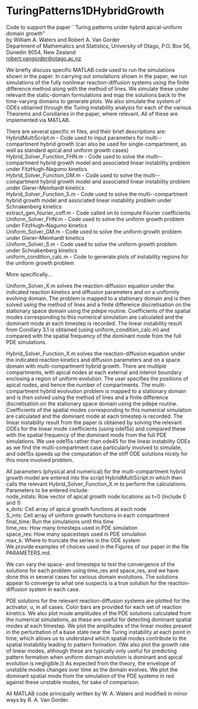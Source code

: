 # TuringPatterns1DHybridGrowth
Code to support the paper ``Turing patterns under hybrid apical-uniform domain growth"<br>
by William A. Waters and Robert A. Van Gorder<br>
Department of Mathematics and Statistics, University of Otago, P.O. Box 56, Dunedin 9054, New Zealand<br>
robert.vangorder@otago.ac.nz

We briefly discuss specific MATLAB code used to run the simulations shown in the paper. In carrying out simulations shown in the paper, we run simulations of the fully nonlinear reaction-diffusion systems using the finite difference method along with the method of lines. We simulate these under relevant the static-domain formulations and map the solutions back to the time-varying domains to generate plots. We also simulate the system of ODEs obtained through the Turing instability analysis for each of the various Theorems and Corollaries in the paper, where relevant. All of these are implemented via MATLAB. 

There are several specific m files, and their brief descriptions are:<br>
HybridMultiScript.m - Code used to input parameters for multi--compartment hybrid growth (can also be used for single-compartment, as well as standard apical and uniform growth cases)<br>
Hybrid_Solver_Function_FHN.m - Code used to solve the multi--compartment hybrid growth model and associated linear instability problem under FitzHugh–Nagumo kinetics<br>
Hybrid_Solver_Function_GM.m - Code used to solve the multi--compartment hybrid growth model and associated linear instability problem under Gierer–Meinhardt kinetics<br>
Hybrid_Solver_Function_S.m - Code used to solve the multi--compartment hybrid growth model and associated linear instability problem under Schnakenberg kinetics<br>
extract_gen_fourier_coff.m - Code called on to compute Fourier coefficients
Uniform_Solver_FHN.m - Code used to solve the uniform growth problem under FitzHugh–Nagumo kinetics<br>
Uniform_Solver_GM.m - Code used to solve the uniform growth problem under Gierer–Meinhardt kinetics<br>
Uniform_Solver_S.m - Code used to solve the uniform growth problem under Schnakenberg kinetics<br>
uniform_condition_calc.m - Code to generate plots of instability regions for the uniform growth problem<br>

More specifically...

Uniform_Solver_X.m solves the reaction-diffusion equation under the indicated reaction kinetics and diffusion parameters and on a uniformly evolving domain. The problem is mapped to a stationary domain and is then solved using the method of lines and a finite difference discretisation on the stationary space domain using the pdepe routine. Coefficients of the spatial modes corresponding to this numerical simulation are calculated and the dominant mode at each timestep is recorded. The linear instability result from Corollary 3.1 is obtained (using uniform_condition_calc.m) and compared with the spatial frequency of the dominant mode from the full PDE simulations. 

Hybrid_Solver_Function_X.m solves the reaction-diffusion equation under the indicated reaction kinetics and diffusion parameters and on a space domain with multi-compartment hybrid growth. There are multiple compartments, with apical nodes at each external and interior boundary enclosing a region of uniform evolution. The user specifies the positions of apical nodes, and hence the number of compartments. The multi-compartment hybrid evolvution problem is mapped to a stationary domain and is then solved using the method of lines and a finite difference discretisation on the stationary space domain using the pdepe routine. Coefficients of the spatial modes corresponding to this numerical simulation are calculated and the dominant mode at each timestep is recorded. The linear instability result from the paper is obtained by solving the relevant ODEs for the linear mode coefficients (using ode15s) and compared these with the spatial frequency of the dominant mode from the full PDE simulations. We use ode15s rather than ode45 for the linear instability ODEs as we find the multi-compartment case particularly involved to simulate, and ode15s speeds up the computation of the stiff ODE solutions nicely for this more involved problem. 

All parameters (physical and numerical) for the multi-compartment hybrid growth model are entered into the script HybridMultiScript.m which then calls the relevant Hybrid_Solver_Function_X.m to perform the calculations. Parameters to be entered include:<br>
node_initals: Row vector of apical growth node locations as t=0 (include 0 and 1)<br>
s_dots: Cell array of apical growth functions at each node<br>
S_ints: Cell array of uniform growth functions in each compartment<br>
final_time: Run the simulations until this time<br>
time_res: How many timesteps used in PDE simulation<br>
space_res: How many spacesteps used in PDE simulation<br>
max_k: Where to truncate the series in the ODE system <br>
We provide examples of choices used in the Figures of our paper in the file PARAMETERS.md. 

We can vary the space- and timesteps to test the convergence of the solutions for each problem using time_res and space_res, and we have done this in several cases for various domain evolutions. The solutions appear to converge to what one suspects is a true solution for the reaction-diffusion system in each case. 

PDE solutions for the relevant reaction-diffusion systems are plotted for the activator, u, in all cases. Color bars are provided for each set of reaction kinetics. We also plot mode amplitudes of the PDE solutions calculated from the numerical simulations, as these are useful for detecting dominant spatial modes at each timestep. We plot the amplitudes of the linear modes present in the perturbation of a base state near the Turing instability at each point in time, which allows us to understand which spatial modes contribute to the spatial instability leading to pattern formation. (We also plot the growth rate of linear modes, although these are typically only useful for predicting pattern formation when uniform domain evolution is dominant and apical evolution is negligible.)) As expected from the theory, the envelope of unstable modes changes over time as the domain evolves. We plot the dominant spatial mode from the simulation of the PDE systems in red against these unstable modes, for sake of comparison.

All MATLAB code principally written by W. A. Waters and modified in minor ways by R. A. Van Gorder.



